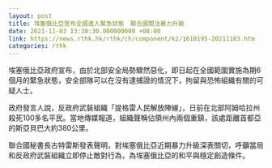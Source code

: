 ```yaml
---
layout: post
title: 埃塞俄比亞宣布全國進入緊急狀態　聯合國關注暴力升級
date: 2021-11-03 13:30:30.000000000 +08:00
link: https://news.rthk.hk/rthk/ch/component/k2/1618195-20211103.htm
categories: rthk
---
```


埃塞俄比亞政府宣布，由於北部安全局勢驟然惡化，即日起在全國範圍實施為期6個月的緊急狀態，安全部隊可以在沒有逮捕證的情況下，拘留與恐怖組織有關的可疑人士。

政府發言人說，反政府武裝組織「提格雷人民解放陣線」，日前在北部阿姆哈拉州殺死100多名平民。當地傳媒報道，組織聲稱佔領州內兩個重鎮，該處距離首都亞的斯亞貝巴大約380公里。

聯合國秘書長古特雷斯發表聲明，對埃塞俄比亞近期暴力升級深表關切，呼籲當局和反政府武裝組織立即停止敵對行為，為埃塞俄比亞的和平與穩定創造條件。
